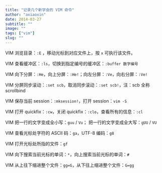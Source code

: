 ```yaml
---
title: "记录几个新学会的 VIM 命令"
author: "axiaoxin"
date: 2014-03-27
subtitle: ""
image: ""
tags: ["vim"]
slug: ""
---
```


VIM 浏览目录：`:E` ，移动光标到对应文件上，按 `x` 可执行该文件。

VIM 查看缓冲区：`:ls`，切换到指定编号的缓冲区：`:buffer 数字编号`

VIM 向下分屏：`:He`，向上分屏：`:He!`；向左分屏：`:Ve`，向右分屏：`:Ve!`

VIM 分屏同步滚动：`:set scb`，取消同步滚动：`:set scb!`，注：scb 全称 scrollbind

VIM 保存当前 session：`:mksession!`，打开 session：`vim -S`

VIM 打开 quickfix：`:cw`，关闭 quickfix：`:clo`，查看所有的信息：`:cl`

VIM 把一行的文字变成全小写：`guu` / `Vu`；
把一行的文字变成全大写：`gUU` / `VU`

VIM 查看光标处字符的 ASCII 码：`ga`，UTF-8 编码：`g8`

VIM 打开光标处所指的文件：`gf`

VIM 向下搜索当前光标的单词：`*`，向上搜索当前光标的单词：`#`

VIM 从上往下缩进整个文件：`gg=G`，从下往上缩进整个文件：`G=gg`
